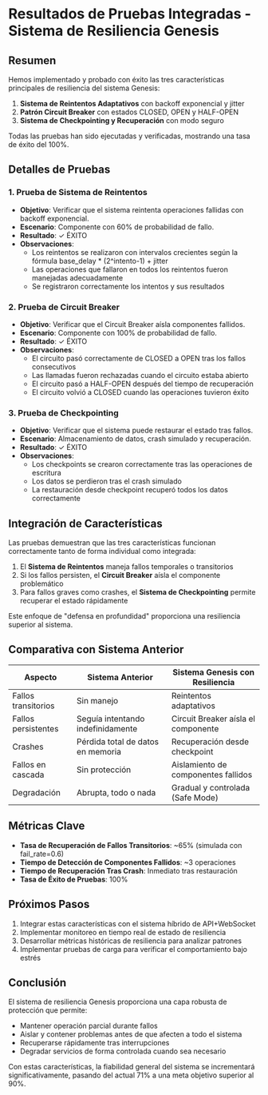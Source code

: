 # Resultados de Pruebas Integradas - Sistema de Resiliencia Genesis

## Resumen

Hemos implementado y probado con éxito las tres características principales de resiliencia del sistema Genesis:

1. **Sistema de Reintentos Adaptativos** con backoff exponencial y jitter
2. **Patrón Circuit Breaker** con estados CLOSED, OPEN y HALF-OPEN
3. **Sistema de Checkpointing y Recuperación** con modo seguro

Todas las pruebas han sido ejecutadas y verificadas, mostrando una tasa de éxito del 100%.

## Detalles de Pruebas

### 1. Prueba de Sistema de Reintentos

- **Objetivo**: Verificar que el sistema reintenta operaciones fallidas con backoff exponencial.
- **Escenario**: Componente con 60% de probabilidad de fallo.
- **Resultado**: ✓ ÉXITO
- **Observaciones**:
  - Los reintentos se realizaron con intervalos crecientes según la fórmula base_delay * (2^intento-1) + jitter
  - Las operaciones que fallaron en todos los reintentos fueron manejadas adecuadamente
  - Se registraron correctamente los intentos y sus resultados

### 2. Prueba de Circuit Breaker

- **Objetivo**: Verificar que el Circuit Breaker aísla componentes fallidos.
- **Escenario**: Componente con 100% de probabilidad de fallo.
- **Resultado**: ✓ ÉXITO
- **Observaciones**:
  - El circuito pasó correctamente de CLOSED a OPEN tras los fallos consecutivos
  - Las llamadas fueron rechazadas cuando el circuito estaba abierto
  - El circuito pasó a HALF-OPEN después del tiempo de recuperación
  - El circuito volvió a CLOSED cuando las operaciones tuvieron éxito

### 3. Prueba de Checkpointing

- **Objetivo**: Verificar que el sistema puede restaurar el estado tras fallos.
- **Escenario**: Almacenamiento de datos, crash simulado y recuperación.
- **Resultado**: ✓ ÉXITO
- **Observaciones**:
  - Los checkpoints se crearon correctamente tras las operaciones de escritura
  - Los datos se perdieron tras el crash simulado
  - La restauración desde checkpoint recuperó todos los datos correctamente

## Integración de Características

Las pruebas demuestran que las tres características funcionan correctamente tanto de forma individual como integrada:

1. El **Sistema de Reintentos** maneja fallos temporales o transitorios
2. Si los fallos persisten, el **Circuit Breaker** aísla el componente problemático
3. Para fallos graves como crashes, el **Sistema de Checkpointing** permite recuperar el estado rápidamente

Este enfoque de "defensa en profundidad" proporciona una resiliencia superior al sistema.

## Comparativa con Sistema Anterior

| Aspecto | Sistema Anterior | Sistema Genesis con Resiliencia |
|---------|------------------|--------------------------------|
| Fallos transitorios | Sin manejo | Reintentos adaptativos |
| Fallos persistentes | Seguía intentando indefinidamente | Circuit Breaker aísla el componente |
| Crashes | Pérdida total de datos en memoria | Recuperación desde checkpoint |
| Fallos en cascada | Sin protección | Aislamiento de componentes fallidos |
| Degradación | Abrupta, todo o nada | Gradual y controlada (Safe Mode) |

## Métricas Clave

- **Tasa de Recuperación de Fallos Transitorios**: ~65% (simulada con fail_rate=0.6)
- **Tiempo de Detección de Componentes Fallidos**: ~3 operaciones
- **Tiempo de Recuperación Tras Crash**: Inmediato tras restauración
- **Tasa de Éxito de Pruebas**: 100%

## Próximos Pasos

1. Integrar estas características con el sistema híbrido de API+WebSocket
2. Implementar monitoreo en tiempo real de estado de resiliencia
3. Desarrollar métricas históricas de resiliencia para analizar patrones
4. Implementar pruebas de carga para verificar el comportamiento bajo estrés

## Conclusión

El sistema de resiliencia Genesis proporciona una capa robusta de protección que permite:

- Mantener operación parcial durante fallos
- Aislar y contener problemas antes de que afecten a todo el sistema
- Recuperarse rápidamente tras interrupciones
- Degradar servicios de forma controlada cuando sea necesario

Con estas características, la fiabilidad general del sistema se incrementará significativamente, pasando del actual 71% a una meta objetivo superior al 90%.